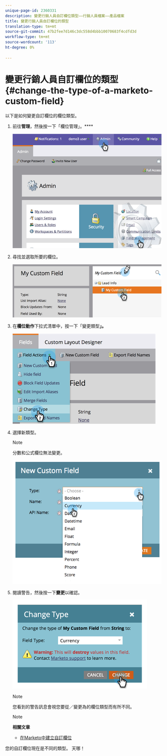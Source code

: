 ```yaml
---
unique-page-id: 2360331
description: 變更行銷人員自訂欄位類型——行銷人員檔案——產品檔案
title: 變更行銷人員自訂欄位的類型
translation-type: tm+mt
source-git-commit: 47b2fee7d146c3dc558d4bbb10070683f4cdfd3d
workflow-type: tm+mt
source-wordcount: '113'
ht-degree: 0%

---
```



# 變更行銷人員自訂欄位的類型{#change-the-type-of-a-marketo-custom-field}

以下是如何變更自訂欄位的欄位類型。

1. 前往**管理**，然後按一下「欄位管理」。****

   ![](assets/image2014-9-18-13-3a4-3a39.png)

1. 尋找並選取所要的欄位。

   ![](assets/image2014-9-18-13-3a4-3a48.png)

1. 在&#x200B;**欄位動作**&#x200B;下拉式清單中，按一下「變更類型&#x200B;**」。**

   ![](assets/image2014-9-18-13-3a4-3a57.png)

1. 選擇新類型。

   >[!NOTE]
   >
   >分數和公式欄位無法變更。

   ![](assets/image2015-4-22-9-3a39-3a3.png)

1. 閱讀警告，然後按一下**變更**以確認。

   ![](assets/image2014-9-18-13-3a5-3a23.png)

   >[!NOTE]
   >
   >您看到的警告訊息會視您要從／變更為的欄位類型而有所不同。

   >[!NOTE]
   >
   >**相關文章**
   >
   >    
   >    
   >    * [在Marketo中建立自訂欄位](create-a-custom-field-in-marketo.md)


您的自訂欄位現在是不同的類型。 天哪！